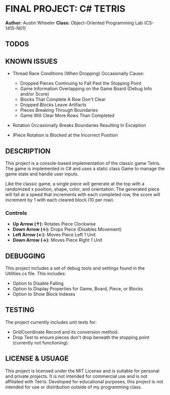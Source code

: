 # FINAL PROJECT: C# TETRIS

**Author:** Austin Wheeler
**Class:** Object-Oriented Programming Lab (CS-1415-N01)

## TODOS

## KNOWN ISSUES

- Thread Race Conditions (When Dropping) Occasionally Cause:
    - Dropped Pieces Continuing to Fall Past the Stopping Point
    - Game Information Overlapping on the Game Board (Debug Info and/or Score)
    - Blocks That Complete A Row Don't Clear
    - Dropped Blocks Leave Artifacts
    - Pieces Breaking Through Boundaries
    - Game Will Clear More Rows Than Completed

- Rotation Occasionally Breaks Boundaries Resulting In Exception
- IPiece Rotation is Blocked at the Incorrect Position

## DESCRIPTION
This project is a console-based implementation of the classic game Tetris. The game is implemented in C# and uses a static class Game to manage the game state and handle user inputs.

Like the classic game, a single piece will generate at the top with a randomized x position, shape, color, and orientation. The generated piece will fall at a speed that increments with each completed row, the score will increment by 1 with each cleared block (10 per row).

### Controls
- **Up Arrow (↑):** Rotates Piece Clockwise
- **Down Arrow (↓):** Drops Piece (Disables Movement)
- **Left Arrow (←):** Moves Piece Left 1 Unit
- **Down Arrow (→):** Moves Piece Right 1 Unit

## DEBUGGING
This project includes a set of debug tools and settings found in the Utilities.cs file. This includes:
- Option to Disable Falling
- Option to Display Properties for Game, Board, Piece, or Blocks
- Option to Show Block Indexes

## TESTING
The project currently includes unit tests for:
- GridCoordinate Record and its conversion method.
- Drop Test to ensure pieces don't drop beneath the stopping point (currently not functioning).

## LICENSE & USUAGE
This project is licensed under the MIT License and is suitable for personal and private projects. It is not intended for commercial use and is not affiliated with Tetris. Developed for educational purposes, this project is not intended for use or distribution outside of my programming class.